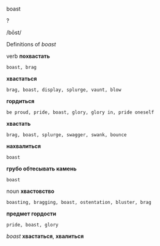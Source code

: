boast

?

/bōst/

Definitions of _boast_

verb
**похвастать**

    boast, brag
**хвастаться**

    brag, boast, display, splurge, vaunt, blow
**гордиться**

    be proud, pride, boast, glory, glory in, pride oneself
**хвастать**

    brag, boast, splurge, swagger, swank, bounce
**нахвалиться**

    boast
**грубо обтесывать камень**

    boast

noun
**хвастовство**

    boasting, bragging, boast, ostentation, bluster, brag
**предмет гордости**

    pride, boast, glory

_boast_
**хвастаться**, **хвалиться**